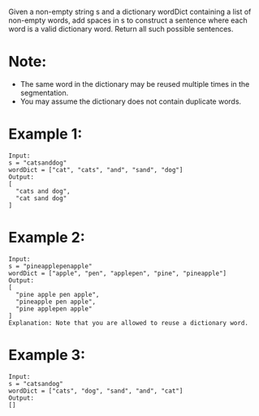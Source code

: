 Given a non-empty string s and a dictionary wordDict containing a list of non-empty words, add spaces in s to construct a sentence where each word is a valid dictionary word. Return all such possible sentences.

# Note:

- The same word in the dictionary may be reused multiple times in the segmentation.
- You may assume the dictionary does not contain duplicate words.

# Example 1:
```
Input:
s = "catsanddog"
wordDict = ["cat", "cats", "and", "sand", "dog"]
Output:
[
  "cats and dog",
  "cat sand dog"
]
```
# Example 2:
```
Input:
s = "pineapplepenapple"
wordDict = ["apple", "pen", "applepen", "pine", "pineapple"]
Output:
[
  "pine apple pen apple",
  "pineapple pen apple",
  "pine applepen apple"
]
Explanation: Note that you are allowed to reuse a dictionary word.
```
# Example 3:
```
Input:
s = "catsandog"
wordDict = ["cats", "dog", "sand", "and", "cat"]
Output:
[]
```